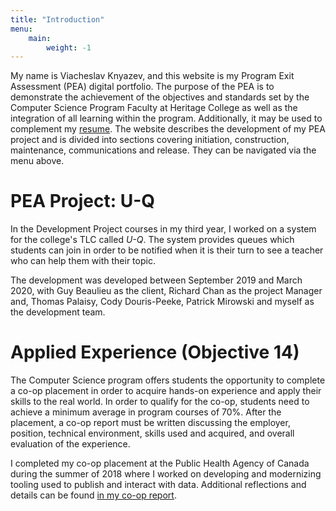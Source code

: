```yaml
---
title: "Introduction"
menu: 
    main:
        weight: -1
---
```


My name is Viacheslav Knyazev, and this website is my Program Exit Assessment (PEA) digital portfolio. The purpose of the PEA is to demonstrate the achievement of the objectives and standards set by the Computer Science Program Faculty at Heritage College as well as the integration of all learning within the program. Additionally, it may be used to complement my [resume](https://knyzorg.github.io/Resume). The website describes the development of my PEA project and is divided into sections covering initiation, construction, maintenance, communications and release. They can be navigated via the menu above. 

# PEA Project: U-Q

In the Development Project courses in my third year, I worked on a system for the college's TLC called _U-Q_. The system provides queues which students can join in order to be notified when it is their turn to see a teacher who can help them with their topic.

The development was developed between September 2019 and March 2020, with Guy Beaulieu as the client, Richard Chan as the project Manager and, Thomas Palaisy, Cody Douris-Peeke, Patrick Mirowski and myself as the development team.

# Applied Experience (Objective 14)

The Computer Science program offers students the opportunity to complete a co-op placement in order to acquire hands-on experience and apply their skills to the real world. In order to qualify for the co-op, students need to achieve a minimum average in program courses of 70%. After the placement, a co-op report must be written discussing the employer, position, technical environment, skills used and acquired, and overall evaluation of the experience. 

I completed my co-op placement at the Public Health Agency of Canada during the summer of 2018 where I worked on developing and modernizing tooling used to publish and interact with data. Additional reflections and details can be found [in my co-op report](/files/1735714_COOP_Report.pdf).